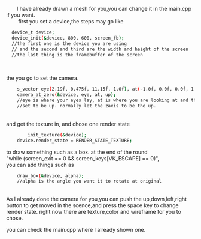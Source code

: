 &emsp;&emsp;I have already drawn a mesh for you,you can change it in the main.cpp if you want.<br/>
&emsp;&emsp;
   first you set a device,the steps may go like<br/>
```bash
  device_t device;
  device_init(&device, 800, 600, screen_fb);
  //the first one is the device you are using 
  // and the second and third are the width and height of the screen
  //the last thing is the framebuffer of the screen
  
```
   <br/>the you go to set the camera.<br/>
```bash
    s_vector eye(2.19f, 0.475f, 11.15f, 1.0f), at(-1.0f, 0.0f, 0.0f, 1.0f), up(0.0f, 0.0f, 1.0f, 1.0f);
	camera_at_zero(&device, eye, at, up);
    //eye is where your eyes lay, at is where you are looking at and the up is just a vector which is 
    //set to be up. normally let the zaxis to be the up.

```
<br/>and get the texture in, and chose one render state<br/>
```bash
    	init_texture(&device);
	device.render_state = RENDER_STATE_TEXTURE;
```
to draw something such as a box.
at the end of the round <br/>"while (screen_exit == 0 && screen_keys[VK_ESCAPE] == 0)",<br/>you can add things such as<br/>
```bash
    draw_box(&device, alpha);
    //alpha is the angle you want it to rotate at original
```
<br/>As I already done the camera for you,you can push the up,down,left,right button to get moved in the scence,and press the space key to change render state. right now there are texture,color and wireframe for you to chose.<br/>

you can check the main.cpp where I already shown one.